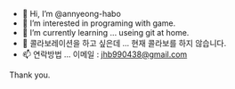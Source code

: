 - 👋 Hi, I’m @annyeong-habo
- 👀 I’m interested in programing with game.
- 🌱 I’m currently learning ... useing git at home.
- 💞️ 콜라보레이션을 하고 싶은데 ... 현재 콜라보를 하지 않습니다.
- 📫 연락방법 ... 이메일 : jhb990438@gmail.com

Thank you.

<!---
annyeong-habo/annyeong-habo is a ✨ special ✨ repository because its `README.md` (this file) appears on your GitHub profile.
You can click the Preview link to take a look at your changes.
--->
